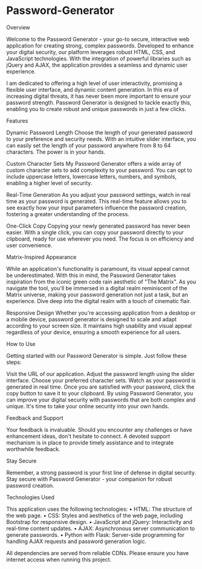# Password-Generator

Overview

Welcome to the Password Generator - your go-to secure, interactive web application for creating strong, complex passwords. Developed to enhance your digital security, our platform leverages robust HTML, CSS, and JavaScript technologies. With the integration of powerful libraries such as jQuery and AJAX, the application provides a seamless and dynamic user experience.

I am dedicated to offering a high level of user interactivity, promising a flexible user interface, and dynamic content generation. In this era of increasing digital threats, it has never been more important to ensure your password strength. Password Generator is designed to tackle exactly this, enabling you to create robust and unique passwords in just a few clicks.

Features

Dynamic Password Length
Choose the length of your generated password to your preference and security needs. With an intuitive slider interface, you can easily set the length of your password anywhere from 8 to 64 characters. The power is in your hands.

Custom Character Sets
My Password Generator offers a wide array of custom character sets to add complexity to your password. You can opt to include uppercase letters, lowercase letters, numbers, and symbols, enabling a higher level of security.

Real-Time Generation
As you adjust your password settings, watch in real time as your password is generated. This real-time feature allows you to see exactly how your input parameters influence the password creation, fostering a greater understanding of the process.

One-Click Copy
Copying your newly generated password has never been easier. With a single click, you can copy your password directly to your clipboard, ready for use wherever you need. The focus is on efficiency and user convenience.

Matrix-Inspired Appearance

While an application's functionality is paramount, its visual appeal cannot be underestimated. With this in mind, the Password Generator takes inspiration from the iconic green code rain aesthetic of "The Matrix". As you navigate the tool, you'll be immersed in a digital realm reminiscent of the Matrix universe, making your password generation not just a task, but an experience. Dive deep into the digital realm with a touch of cinematic flair.

Responsive Design
Whether you're accessing application from a desktop or a mobile device, password generator is designed to scale and adapt according to your screen size. It maintains high usability and visual appeal regardless of your device, ensuring a smooth experience for all users.

How to Use

Getting started with our Password Generator is simple. Just follow these steps:

Visit the URL of our application.
Adjust the password length using the slider interface.
Choose your preferred character sets.
Watch as your password is generated in real time.
Once you are satisfied with your password, click the copy button to save it to your clipboard.
By using Password Generator, you can improve your digital security with passwords that are both complex and unique. It's time to take your online security into your own hands.

Feedback and Support

Your feedback is invaluable. Should you encounter any challenges or have enhancement ideas, don't hesitate to connect. A devoted support mechanism is in place to provide timely assistance and to integrate worthwhile feedback.

Stay Secure

Remember, a strong password is your first line of defense in digital security. Stay secure with Password Generator - your companion for robust password creation.

Technologies Used

This application uses the following technologies:
 • HTML: The structure of the web page.
 • CSS: Styles and aesthetics of the web page, including Bootstrap for responsive design.
 • JavaScript and jQuery: Interactivity and real-time content updates.
 • AJAX: Asynchronous server communication to generate passwords.
 • Python with Flask: Server-side programming for handling AJAX requests and password generation logic.

All dependencies are served from reliable CDNs. Please ensure you have internet access when running this project.
